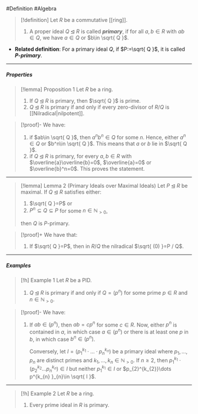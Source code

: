 #Definition #Algebra 

> [!definition]
> Let $R$ be a commutative [[ring]]. 
> 1. A proper ideal $Q\unlhd R$ is called ***primary***, if for all $a,b\in R$ with $ab\in Q$, we have $a\in Q$ or $b\in \sqrt{ Q }$. 
- **Related definition**: For a primary ideal $Q$, if $P:=\sqrt{ Q }$, it is called ***$P$-primary***.
---
##### Properties
> [!lemma] Proposition 1
> Let $R$ be a ring. 
> 1. If $Q\unlhd R$ is primary, then $\sqrt{ Q }$ is prime.
> 2. $Q\unlhd R$ is primary if and only if every zero-divisor of $R / Q$ is [[Nilradical|nilpotent]]. 

> [!proof]-
> We have:
> 1. if $ab\in \sqrt{ Q }$, then $a^nb^n\in Q$ for some $n$. Hence, either $a^n\in Q$ or $b^n\in \sqrt{ Q }$. This means that $a$ or $b$ lie in $\sqrt{ Q }$. 
> 2. if $Q\unlhd R$ is primary, for every $a,b\in R$ with $\overline{a}\overline{b}=0$, $\overline{a}=0$ or $\overline{b}^n=0$. This proves the statement.
---
> [!lemma] Lemma 2 (Primary Ideals over Maximal Ideals)
> Let $P\unlhd R$ be maximal. If $Q\unlhd R$ satisfies either:
> 1. $\sqrt{ Q }=P$ or
> 2. $P^n\subseteq Q\subseteq P$ for some $n\in \mathbb{N}_{>0}$,
> 
> then $Q$ is $P$-primary.

> [!proof]+
> We have that:
> 1. If $\sqrt{ Q }=P$, then in $R / Q$ the nilradical $\sqrt{ (0) }=P / Q$. 

---
##### Examples
> [!h] Example 1
> Let $R$ be a PID. 
> 1. $Q\unlhd R$ is primary if and only if $Q=(p^n)$ for some prime $p\in R$ and $n\in \mathbb{N}_{> 0}$.

> [!proof]-
> We have:
> 1. If $ab\in (p^n)$, then $ab=cp^n$ for some $c\in R$. Now, either $p^n$ is contained in $a$, in which case $a\in(p^n)$ or there is at least one $p$ in $b$, in which case $b^n\in (p^n)$. 
>    
>    Conversely, let $I=(p^{k_{1}}_{1}\cdot\dots \cdot p^{k_{n}}_{n})$ be a primary ideal where $p_{1},\dots,p_{n}$ are distinct primes and $k_{1},\dots,k_{n}\in \mathbb{N}_{> 0}$. If $n\geq 2$, then $p^{k_{1}}_{1}\cdot(p_{2}^{k_{2}}\dots p^{k_{n} }_{n})\in I$ but neither $p^{k_{1}}_{1}\in I$ or $p_{2}^{k_{2}}\dots p^{k_{n} }_{n}\in \sqrt{ I }$.

---
> [!h] Example 2
> Let $R$ be a ring.
> 1. Every prime ideal in $R$ is primary.